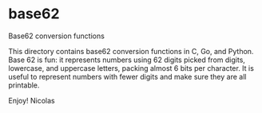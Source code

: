 # base62
Base62 conversion functions

This directory contains base62 conversion functions in C, Go, and Python.
Base 62 is fun: it represents numbers using 62 digits picked from digits,
lowercase, and uppercase letters, packing almost 6 bits per character. It
is useful to represent numbers with fewer digits and make sure they are all
printable.

Enjoy!
Nicolas
